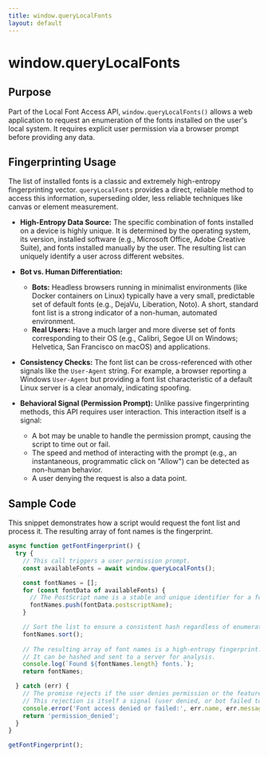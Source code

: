 ```yaml
---
title: window.queryLocalFonts
layout: default
---
```

# window.queryLocalFonts
## Purpose
Part of the Local Font Access API, `window.queryLocalFonts()` allows a web application to request an enumeration of the fonts installed on the user's local system. It requires explicit user permission via a browser prompt before providing any data.

## Fingerprinting Usage
The list of installed fonts is a classic and extremely high-entropy fingerprinting vector. `queryLocalFonts` provides a direct, reliable method to access this information, superseding older, less reliable techniques like canvas or element measurement.

*   **High-Entropy Data Source:** The specific combination of fonts installed on a device is highly unique. It is determined by the operating system, its version, installed software (e.g., Microsoft Office, Adobe Creative Suite), and fonts installed manually by the user. The resulting list can uniquely identify a user across different websites.

*   **Bot vs. Human Differentiation:**
    *   **Bots:** Headless browsers running in minimalist environments (like Docker containers on Linux) typically have a very small, predictable set of default fonts (e.g., DejaVu, Liberation, Noto). A short, standard font list is a strong indicator of a non-human, automated environment.
    *   **Real Users:** Have a much larger and more diverse set of fonts corresponding to their OS (e.g., Calibri, Segoe UI on Windows; Helvetica, San Francisco on macOS) and applications.

*   **Consistency Checks:** The font list can be cross-referenced with other signals like the `User-Agent` string. For example, a browser reporting a Windows `User-Agent` but providing a font list characteristic of a default Linux server is a clear anomaly, indicating spoofing.

*   **Behavioral Signal (Permission Prompt):** Unlike passive fingerprinting methods, this API requires user interaction. This interaction itself is a signal:
    *   A bot may be unable to handle the permission prompt, causing the script to time out or fail.
    *   The speed and method of interacting with the prompt (e.g., an instantaneous, programmatic click on "Allow") can be detected as non-human behavior.
    *   A user denying the request is also a data point.

## Sample Code
This snippet demonstrates how a script would request the font list and process it. The resulting array of font names is the fingerprint.

```javascript
async function getFontFingerprint() {
  try {
    // This call triggers a user permission prompt.
    const availableFonts = await window.queryLocalFonts();

    const fontNames = [];
    for (const fontData of availableFonts) {
      // The PostScript name is a stable and unique identifier for a font.
      fontNames.push(fontData.postscriptName);
    }

    // Sort the list to ensure a consistent hash regardless of enumeration order.
    fontNames.sort();
    
    // The resulting array of font names is a high-entropy fingerprint.
    // It can be hashed and sent to a server for analysis.
    console.log(`Found ${fontNames.length} fonts.`);
    return fontNames;

  } catch (err) {
    // The promise rejects if the user denies permission or the feature is disabled.
    // This rejection is itself a signal (user denied, or bot failed to handle the prompt).
    console.error('Font access denied or failed:', err.name, err.message);
    return 'permission_denied';
  }
}

getFontFingerprint();
```